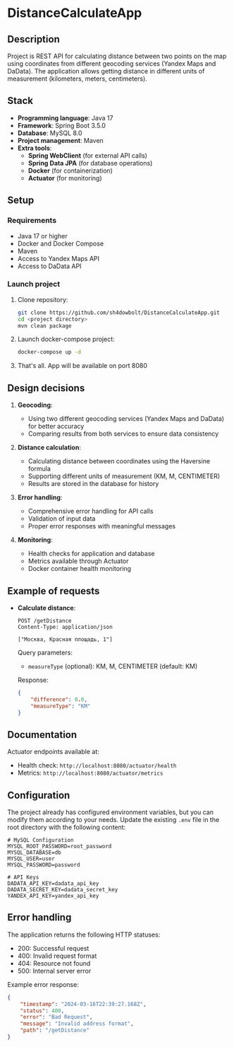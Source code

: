 # DistanceCalculateApp

## Description
Project is REST API for calculating distance between two points on the map using coordinates from different geocoding services (Yandex Maps and DaData). The application allows getting distance in different units of measurement (kilometers, meters, centimeters).

## Stack
- **Programming language**: Java 17
- **Framework**: Spring Boot 3.5.0
- **Database**: MySQL 8.0
- **Project management**: Maven
- **Extra tools**:
  - **Spring WebClient** (for external API calls)
  - **Spring Data JPA** (for database operations)
  - **Docker** (for containerization)
  - **Actuator** (for monitoring)

## Setup
### Requirements
- Java 17 or higher
- Docker and Docker Compose
- Maven
- Access to Yandex Maps API
- Access to DaData API

### Launch project
1. Clone repository:
   ```bash
   git clone https://github.com/sh4dowbolt/DistanceCalculateApp.git
   cd <project directory>
   mvn clean package
   ```
2. Launch docker-compose project:
   ```bash 
   docker-compose up -d
   ```
3. That's all. App will be available on port 8080

## Design decisions
1. **Geocoding**:
   - Using two different geocoding services (Yandex Maps and DaData) for better accuracy
   - Comparing results from both services to ensure data consistency

2. **Distance calculation**:
   - Calculating distance between coordinates using the Haversine formula
   - Supporting different units of measurement (KM, M, CENTIMETER)
   - Results are stored in the database for history

3. **Error handling**:
   - Comprehensive error handling for API calls
   - Validation of input data
   - Proper error responses with meaningful messages

4. **Monitoring**:
   - Health checks for application and database
   - Metrics available through Actuator
   - Docker container health monitoring

## Example of requests
- **Calculate distance**:
  ```http
  POST /getDistance
  Content-Type: application/json
  
  ["Москва, Красная площадь, 1"]
  ```
  Query parameters:
  - `measureType` (optional): KM, M, CENTIMETER (default: KM)

  Response:
  ```json
  {
      "difference": 0.0,
      "measureType": "KM"
  }
  ```

## Documentation
Actuator endpoints available at:
- Health check: `http://localhost:8080/actuator/health`
- Metrics: `http://localhost:8080/actuator/metrics`

## Configuration
The project already has configured environment variables, but you can modify them according to your needs. Update the existing `.env` file in the root directory with the following content:
```env
# MySQL Configuration
MYSQL_ROOT_PASSWORD=root_password
MYSQL_DATABASE=db
MYSQL_USER=user
MYSQL_PASSWORD=password

# API Keys
DADATA_API_KEY=dadata_api_key
DADATA_SECRET_KEY=dadata_secret_key
YANDEX_API_KEY=yandex_api_key
```

## Error handling
The application returns the following HTTP statuses:
- 200: Successful request
- 400: Invalid request format
- 404: Resource not found
- 500: Internal server error

Example error response:
```json
{
    "timestamp": "2024-03-16T22:39:27.168Z",
    "status": 400,
    "error": "Bad Request",
    "message": "Invalid address format",
    "path": "/getDistance"
}
```
